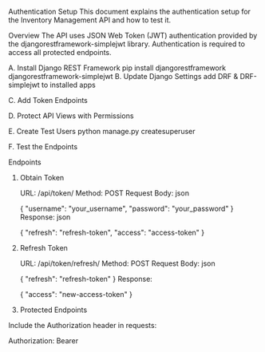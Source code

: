 Authentication Setup
This document explains the authentication setup for the Inventory Management API and how to test it.

Overview
The API uses JSON Web Token (JWT) authentication provided by the djangorestframework-simplejwt library. Authentication is required to access all protected endpoints.

A.  Install Django REST Framework
    pip install djangorestframework djangorestframework-simplejwt
B. Update Django Settings
    add DRF & DRF-simplejwt to installed apps

C. Add Token Endpoints

D. Protect API Views with Permissions

E. Create Test Users
    python manage.py createsuperuser

F. Test the Endpoints


 Endpoints
1. Obtain Token

    URL: /api/token/
    Method: POST
    Request Body:
    json

    {
    "username": "your_username",
    "password": "your_password"
    }
    Response:
    json

    {
    "refresh": "refresh-token",
    "access": "access-token"
    }
2. Refresh Token

    URL: /api/token/refresh/
    Method: POST
    Request Body:
    json

    {
    "refresh": "refresh-token"
    }
    Response:

    {
    "access": "new-access-token"
    }
3. Protected Endpoints

Include the Authorization header in requests:


Authorization: Bearer <access-token>